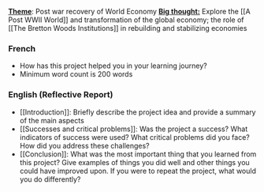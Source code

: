 <u><b>Theme</u></b>: Post war recovery of World Economy
<u><b>Big thought:</u></b> Explore the [[A Post WWII World]] and transformation of the global economy; the role of [[The Bretton Woods Institutions]] in rebuilding and stabilizing economies
### French
 - How has this project helped you in your learning journey? 
 - Minimum word count is 200 words
### English (Reflective Report)
- [[Introduction]]: Briefly describe the project idea and provide a summary of the main aspects
- [[Successes and critical problems]]: Was the project a success? What indicators of success were used? What critical problems did you face? How did you address these challenges?
- [[Conclusion]]: What was the most important thing that you learned from this project? Give examples of things you did well and other things you could have improved upon. If you were to repeat the project, what would you do differently?